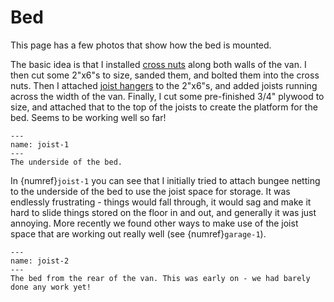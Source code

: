 # Bed

This page has a few photos that show how the bed is mounted.

The basic idea is that I installed [cross nuts](https://faroutride.com/crossnut/) along both walls of the van. I then cut some 2"x6"s to size, sanded them, and bolted them into the cross nuts. Then I attached [joist hangers](https://amzn.to/3vC6IjO) to the 2"x6"s, and added joists running across the width of the van. Finally, I cut some pre-finished 3/4" plywood to size, and attached that to the top of the joists to create the platform for the bed. Seems to be working well so far! 

```{figure} images/bed/joist-1.jpeg
---
name: joist-1
---
The underside of the bed.
```

In {numref}`joist-1` you can see that I initially tried to attach bungee netting to the underside of the bed to use the joist space for storage. It was endlessly frustrating - things would fall through, it would sag and make it hard to slide things stored on the floor in and out, and generally it was just annoying. More recently we found other ways to make use of the joist space that are working out really well (see {numref}`garage-1`).

```{figure} images/bed/joist-2.jpeg
---
name: joist-2
---
The bed from the rear of the van. This was early on - we had barely done any work yet!
```
